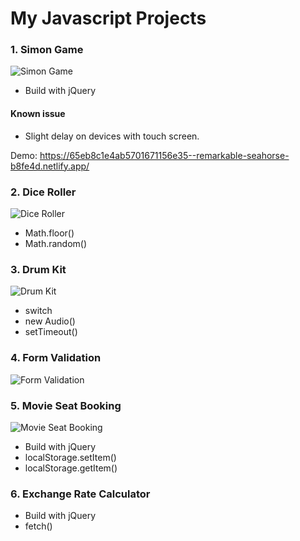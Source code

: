 # My Javascript Projects

### 1. Simon Game

![Simon Game](https://github.com/PlooJompong/Javascript-projects/assets/50630228/89a6971d-c67f-44b5-a7ef-d1716c4d2cdc)

- Build with jQuery

#### Known issue

- Slight delay on devices with touch screen.

Demo: https://65eb8c1e4ab5701671156e35--remarkable-seahorse-b8fe4d.netlify.app/

### 2. Dice Roller

![Dice Roller](https://github.com/PlooJompong/Javascript-projects/assets/50630228/95b33056-b7f6-4ca7-bdf3-789b652b1532)

- Math.floor()
- Math.random()

### 3. Drum Kit

![Drum Kit](https://github.com/PlooJompong/Javascript-projects/assets/50630228/e4090fc7-7cdd-4b5d-9be7-266b259744e7)

- switch
- new Audio()
- setTimeout()

### 4. Form Validation

![Form Validation](https://github.com/PlooJompong/Javascript-projects/assets/50630228/3ac4f79a-befd-44aa-9561-02b96a247399)

### 5. Movie Seat Booking

![Movie Seat Booking](https://github.com/PlooJompong/Javascript-projects/assets/50630228/28b8624b-6976-43a2-ac1f-6c0c19161092)

- Build with jQuery
- localStorage.setItem()
- localStorage.getItem()

### 6. Exchange Rate Calculator

- Build with jQuery
- fetch()
